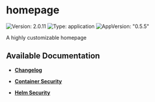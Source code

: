 # homepage

![Version: 2.0.11](https://img.shields.io/badge/Version-2.0.11-informational?style=flat-square) ![Type: application](https://img.shields.io/badge/Type-application-informational?style=flat-square) ![AppVersion: "0.5.5"](https://img.shields.io/badge/AppVersion-"0.5.5"-informational?style=flat-square)

A highly customizable homepage

## Available Documentation

- [**Changelog**](CHANGELOG)

- [**Container Security**](container-security)

- [**Helm Security**](helm-security)

